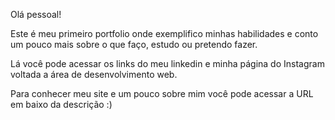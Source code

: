 Olá pessoal!

Este é meu primeiro portfolio onde exemplifico minhas habilidades e conto um pouco mais sobre o que faço, estudo ou pretendo fazer.

Lá você pode acessar os links do meu linkedin e minha página do Instagram voltada a área de desenvolvimento web.

Para conhecer meu site e um pouco sobre mim você pode acessar a URL em baixo da descrição :)
